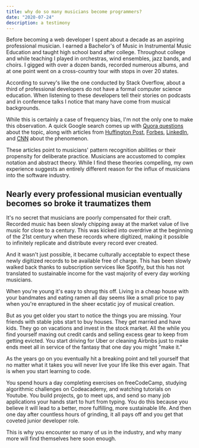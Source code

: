 ```yaml
---
title: why do so many musicians become programmers?
date: "2020-07-24"
description: a testimony
---
```


Before becoming a web developer I spent about a decade as an aspiring professional musician. I earned a Bachelor's of Music in Instrumental Music Education and taught high school band after college. Throughout college and while teaching I played in orchestras, wind ensembles, jazz bands, and choirs. I gigged with over a dozen bands, recorded numerous albums, and at one point went on a cross-country tour with stops in over 20 states.

According to survey's like the one conducted by Stack Overflow, about a third of professional developers do not have a formal computer science education. When listening to these developers tell their stories on podcasts and in conference talks I notice that many have come from musical backgrounds.

While this is certainly a case of frequency bias, I'm not the only one to make this observation. A quick Google search comes up with [Quora questions](https://www.quora.com/Why-is-it-that-so-many-programmers-are-also-musicians) about the topic, along with articles from [Huffington Post](https://www.huffpost.com/entry/composing-code-why-musici_b_10714288), [Forbes](https://www.forbes.com/sites/quora/2017/10/03/programmers-and-musicians-have-more-in-common-than-you-think/), [LinkedIn](https://www.linkedin.com/pulse/musicians-programmers-michael-drapkin/), and [CNN](http://www.cnn.com/TECH/computing/9807/31/musicians.idg/) about the phenomenon.

These articles point to musicians' pattern recognition abilities or their propensity for deliberate practice. Musicians are accustomed to complex notation and abstract theory. While I find these theories compelling, my own experience suggests an entirely different reason for the influx of musicians into the software industry.

## Nearly every professional musician eventually becomes so broke it traumatizes them

It's no secret that musicians are poorly compensated for their craft. Recorded music has been slowly chipping away at the market value of live music for close to a century. This was kicked into overdrive at the beginning of the 21st century when these records where digitized, making it possible to infinitely replicate and distribute every record ever created.

And it wasn't just possible, it became culturally acceptable to expect these newly digitized records to be available free of charge. This has been slowly walked back thanks to subscription services like Spotify, but this has not translated to sustainable income for the vast majority of every day working musicians.

When you're young it's easy to shrug this off. Living in a cheap house with your bandmates and eating ramen all day seems like a small price to pay when you're enraptured in the sheer ecstatic joy of musical creation.

But as you get older you start to notice the things you are missing. Your friends with stable jobs start to buy houses. They get married and have kids. They go on vacations and invest in the stock market. All the while you find yourself maxing out credit cards and selling excess gear to keep from getting evicted. You start driving for Uber or cleaning Airbnbs just to make ends meet all in service of the fantasy that one day you might "make it."

As the years go on you eventually hit a breaking point and tell yourself that no matter what it takes you will never live your life like this ever again. That is when you start learning to code.

You spend hours a day completing exercises on freeCodeCamp, studying algorithmic challenges on Codeacademy, and watching tutorials on Youtube. You build projects, go to meet ups, and send so many job applications your hands start to hurt from typing. You do this because you believe it will lead to a better, more fulfilling, more sustainable life. And then one day after countless hours of grinding, it all pays off and you get that coveted junior developer role.

This is why you encounter so many of us in the industry, and why many more will find themselves here soon enough.